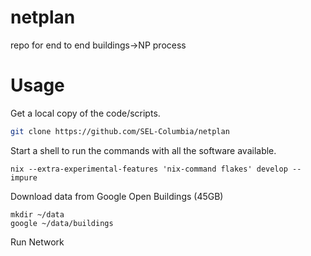 # netplan
repo for end to end buildings->NP process

# Usage

Get a local copy of the code/scripts.
```bash
git clone https://github.com/SEL-Columbia/netplan
```

Start a shell to run the commands with all the software available.
```
nix --extra-experimental-features 'nix-command flakes' develop --impure
```

Download data from Google Open Buildings (45GB)
```
mkdir ~/data
google ~/data/buildings
```


Run Network
